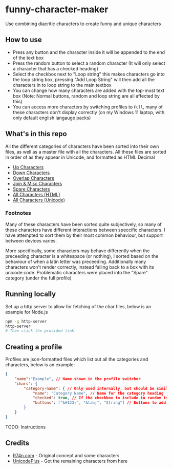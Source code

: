 # funny-character-maker

Use combining diacritic characters to create funny and unique characters

## How to use

- Press any button and the character inside it will be appended to the end of the text box
- Press the random button to select a random character (It will only select a character that has a checked heading)
- Select the checkbox next to "Loop string" this makes characters go into the loop string box, pressing "Add Loop String" will then add all the characters in to loop string to the main textbox
- You can change how many characters are added with the top-most text box (Note: Normal buttons, random and loop string are all affected by this)
- You can access more characters by switching profiles to `Full`, many of these characters don't display correctly (on my Windows 11 laptop, with only default english langauge packs)

## What's in this repo

All the different categories of characters have been sorted into their own files, as well as a master file with all the characters. All these files are sorted in order of as they appear in Unicode, and formatted as HTML Decimal

- [Up Characters](chars/txt/up.txt)
- [Down Characters](chars/txt/down.txt)
- [Overlap Characters](chars/txt/overlap.txt)
- [Join & Misc Characters](chars/txt/join.txt)
- [Spare Characters](chars/txt/spare.txt)
- [All Characters (HTML)](chars/txt/AllChars_HTML.txt)
- [All Characters (Unicode)](chars/txt/AllChars_Unicode.txt)


### Footnotes

Many of these characters have been sorted quite subjectively, so many of these characters have different interactions between speccific characters. I have attempted to sort them by their most common behaviour, but support between devices varies.

More specifically, some characters may behave differently when the preceeding character is a whitespace (or nothing), I sorted based on the behaviour of when a latin letter was preceeding. Additionally many characters won't render correctly, instead falling back to a box with its unicode code. Problematic characters were placed into the "Spare" category (under the full profile) 

## Running locally

Set up a http server to allow for fetching of the char files, below is an example for Node.js

```sh
npm -g http-server
http-server
# Then click the provided link
```

## Creating a profile

Profiles are json-formatted files which list out all the categories and characters, below is an example:
```json
{
    "name":"Example", // Name shown in the profile switcher
    "chars": {
        "category-name": { // Only used internally, but should be similar to heading below
            "name": "Category Name", // Name for the category heading
            "checked": true, // If the checkbox to include in random is ticked by default
            "buttons": ["&#123;", "&tab;", "String"] // Buttons to add in html format
        }
    }
}
```

TODO: Instructions

## Credits

- [R74n.com](https://c.r74n.com/combining) - Original concept and some characters
- [UnicodePlus](https://unicodeplus.com/combining) - Got the remaining characters from here
